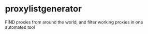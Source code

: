 # proxylistgenerator
FIND proxies from around the world, and filter working proxies in one automated tool
